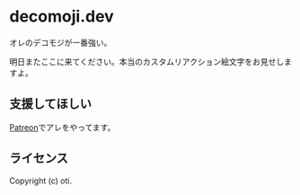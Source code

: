 # decomoji.dev

オレのデコモジが一番強い。

明日またここに来てください。本当のカスタムリアクション絵文字をお見せしますよ。

## 支援してほしい

[Patreon](https://www.patreon.com/bePatron?u=486549)でアレをやってます。

## ライセンス

Copyright (c) oti.
